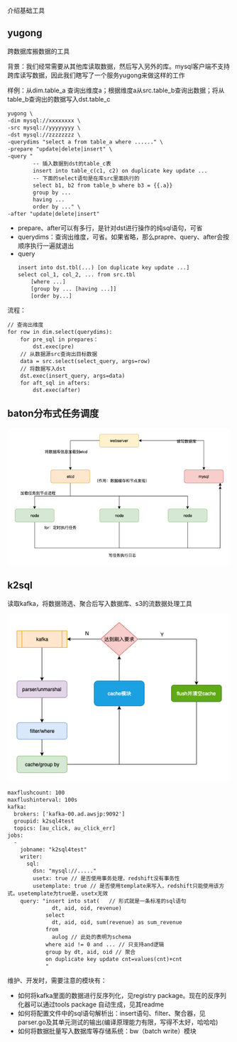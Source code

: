 介绍基础工具

## yugong
跨数据库搬数据的工具

背景：我们经常需要从其他库读取数据，然后写入另外的库。mysql客户端不支持跨库读写数据，因此我们瞎写了一个服务yugong来做这样的工作


样例：从dim.table_a 查询出维度a；根据维度a从src.table_b查询出数据；将从table_b查询出的数据写入dst.table_c
```
yugong \
-dim mysql://xxxxxxxx \
-src mysql://yyyyyyyy \
-dst mysql://zzzzzzzz \
-querydims "select a from table_a where ......" \
-prepare "update|delete|insert" \
-query "
        -- 插入数据到dst的table_c表
        insert into table_c(c1, c2) on duplicate key update ...
        -- 下面的select语句是在库src里面执行的
        select b1, b2 from table_b where b3 = {{.a}}
        group by ...
        having ...
        order by ..." \
-after "update|delete|insert" 
```
- prepare、after可以有多行，是针对dst进行操作的纯sql语句，可省
- querydims：查询出维度，可省。如果省略，那么prapre、query、after会按顺序执行一遍就退出
- query
    ```
    insert into dst.tbl(...) [on duplicate key update ...] 
    select col_1, col_2, ... from src.tbl
        [where ...]
        [group by ... [having ...]]
        [order by...] 
    ```

流程：
```
// 查询出维度
for row in dim.select(querydims):
    for pre_sql in prepares：
        dst.exec(pre)
    // 从数据源src查询出目标数据
    data = src.select(select_query, args=row)
    // 将数据写入dst
    dst.exec(insert_query, args=data)
    for aft_sql in afters:
        dst.exec(after)
```

## baton分布式任务调度
<p align="center">
<img src="./img/baton.png" alt="drawing" width="500"/>
</p>

## k2sql
读取kafka，将数据筛选、聚合后写入数据库、s3的流数据处理工具

<p align="center">
<img src="./img/k2sql.png" alt="drawing" width="500"/>
</p>

```
maxflushcount: 100
maxflushinterval: 100s
kafka:
  brokers: ['kafka-00.ad.awsjp:9092']
  groupid: k2sql4test
  topics: [au_click, au_click_err]
jobs:
  -
    jobname: "k2sql4test"
    writer:
      sql:
        dsn: "mysql://....."
        usetx: true // 是否使用事务处理，redshift没有事务性
        usetemplate: true // 是否使用template来写入，redshift只能使用该方式。usetemplate为true是，usetx无效
    query: "insert into stat(   // 形式就是一条标准的sql语句
              dt, aid, oid, revenue)
            select
              dt, aid, oid, sum(revenue) as sum_revenue
            from
              aulog // 此处的表明为schema
            where aid != 0 and ... // 只支持and逻辑
            group by dt, aid, oid // 聚合
            on duplicate key update cnt=values(cnt)+cnt
            "
```

维护、开发时，需要注意的模块有：
- 如何将kafka里面的数据进行反序列化，见registry package。现在的反序列化器可以通过tools package 自动生成，见其readme
- 如何将配置文件中的sql语句解析出：insert语句、filter、聚合器，见parser.go及其单元测试的输出(编译原理能力有限，写得不太好，哈哈哈)
- 如何将数据批量写入数据库等存储系统：bw（batch write）模块